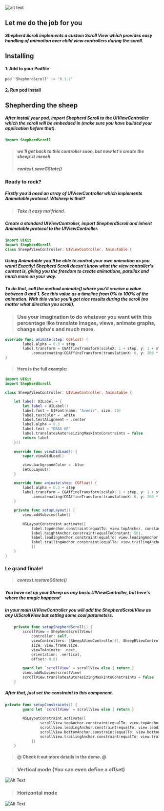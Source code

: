 ![alt text](https://i.imgur.com/OCKpL18.jpg)

## Let me do the job for you
##### Shepherd Scroll implements a custom Scroll View which provides easy handling of animation over child view controllers during the scroll.

 ## Installing
 #### 1. Add to your Podfile

```swift
pod 'ShepherdScroll' ~> '0.1.1'
```
#### 2. Run pod install

## Shepherding the sheep
##### After install your pod, import Shepherd Scroll to the UIViewController which the scroll will be embedded in (make sure you have builded your application before that).
```swift
import ShepherdScroll
```
> ##### we'll get back to this controller soon, but now let's create the sheep's! meeeh 
> ##### context.saveGState()


### Ready to rock?
##### Firstly you'd need an array of UIViewController which implements Animatable protocol. Wtsheep is that?
> ##### Take it easy ma'friend.
##### Create a standard UIViewController, import ShepherdScroll and inherit Animatable protocol to the UIViewController.
```swift
import UIKit
import ShepherdScroll
class SheepAViewController: UIViewController, Animatable {
```
##### Using Animatable you'll be able to control your own animation as you want! Exactly! Shepherd Scroll doesn't know what the view controller's content is, giving you the freedom to create animations, parallax and much more on your way.

##### To do that, call the method animate() where you'll receive a value between 0 and 1. See this value as a timeline from 0% to 100% of the animation. With this value you'll get nice results during the scroll (no matter what direction you scroll). 

> ### Use your imagination to do whatever you want with this percentage like translate images, views, animate graphs, change alpha's and much more.

```swift
override func animate(step: CGFloat) {
        label.alpha = 0.3 + step
        label.transform = CGAffineTransform(scaleX: 1 + step, y: 1 + step)
            .concatenating(CGAffineTransform(translationX: 0, y: 200 * step))
}
```


> #### Here is the full example:

```swift
import UIKit
import ShepherdScroll

class SheepAViewController: UIViewController, Animatable {

    let label: UILabel = {
        let label = UILabel()
        label.font = UIFont(name: "Avenir", size: 20)
        label.textColor = .white
        label.textAlignment = .center
        label.alpha = 0.3
        label.text = "DRAG UP"
        label.translatesAutoresizingMaskIntoConstraints = false
        return label
    }()
    
    override func viewDidLoad() {
        super.viewDidLoad()

        view.backgroundColor = .blue
        setupLayout()
    }

    override func animate(step: CGFloat) {
        label.alpha = 0.3 + step
        label.transform = CGAffineTransform(scaleX: 1 + step, y: 1 + step)
            .concatenating(CGAffineTransform(translationX: 0, y: 200 * step))
    }
    
    private func setupLayout() {
        view.addSubview(label)
        
        NSLayoutConstraint.activate([
            label.topAnchor.constraint(equalTo: view.topAnchor, constant: 20),
            label.heightAnchor.constraint(equalToConstant: 50),
            label.leadingAnchor.constraint(equalTo: view.leadingAnchor),
            label.trailingAnchor.constraint(equalTo: view.trailingAnchor)
            ])
    }
}
```

### Le grand finale!
> ##### context.restoreGState()
##### You have set up your Sheep as any basic UIViewController, but here's where the magic happens! 
##### In your main UIViewController you will add the ShepherdScrollView as any UIScrollView but setting some cool parameters.

```swift
    private func setupShepherdScroll() {
        scrollView = ShepherdScrollView(
            controller: self,
            viewControllers: [SheepAViewController(), SheepBViewController(), SheepCViewController()],
            size: view.frame.size,
            viewToAnimate: .next,
            orientation: .vertical,
            offset: 0.0)
        
        guard let `scrollView` = scrollView else { return }
        view.addSubview(scrollView)
        scrollView.translatesAutoresizingMaskIntoConstraints = false
    }
```

##### After that, just set the constraint to this component.
```swift
private func setupConstraints() {
        guard let `scrollView` = scrollView else { return }
        
        NSLayoutConstraint.activate([
                scrollView.topAnchor.constraint(equalTo: view.topAnchor),
                scrollView.leadingAnchor.constraint(equalTo: view.leadingAnchor),
                scrollView.bottomAnchor.constraint(equalTo: view.bottomAnchor),
                scrollView.trailingAnchor.constraint(equalTo: view.trailingAnchor)
            ])
    }
```

> #### @  Check it out more details in the demo. @


> ### Vertical mode (You can even define a offset)
![Alt Text](https://media.giphy.com/media/3oa9SrtaXg57DzB96K/giphy.gif)  

> ### Horizontal mode
![Alt Text](https://media.giphy.com/media/4MWlhv5u6fQZevvP9G/giphy.gif)


